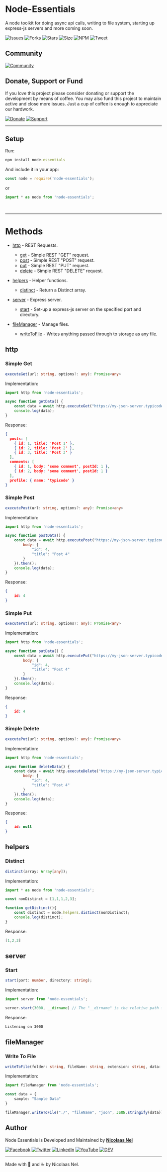 # Node-Essentials
A node toolkit for doing async api calls, writing to file system, starting up express-js servers and more coming soon.

![Issues](https://img.shields.io/github/issues/NicmeisteR/Node-Essentials?style=for-the-badge)
![Forks](https://img.shields.io/github/forks/NicmeisteR/Node-Essentials?style=for-the-badge)
![Stars](https://img.shields.io/github/stars/NicmeisteR/Node-Essentials?style=for-the-badge)
![Size](https://img.shields.io/github/repo-size/NicmeisteR/Node-Essentials?color=green&style=for-the-badge) 
![NPM](https://img.shields.io/npm/dm/node-essentials?color=red&style=for-the-badge)
![Tweet](https://img.shields.io/twitter/url?url=https%3A%2F%2Fgithub.com%2FNicmeisteR%2FNode-Essentials?style=for-the-badge)

## Community 
[![Community](https://discordapp.com/api/guilds/514169903196930050/widget.png?style=banner2)](https://discord.gg/zdqWsRB)

## Donate, Support or Fund

If you love this project please consider donating or support the development by means of coffee. You may also fund this project to maintain active and close more issues. Just a cup of coffee is enough to appreciate our hardwork.

[![Donate](https://img.shields.io/badge/Donate-PayPal-blue.svg?style=for-the-badge)](https://paypal.me/NicolaasDev)
[![Support](https://img.shields.io/badge/Support-Buy%20Me%20A%20Coffee-orange.svg?style=for-the-badge)](https://Ko-fi.com/nicmeister)

------------------

## Setup
Run:
```cmd
npm install node-essentials
```

And include it in your app:
```javascript
const node = require('node-essentials');
```

or

```javascript
import * as node from 'node-essentials';
```
<br/>

------------------

# Methods
* [http](#http) - REST Requests.
    * [get](#get) - Simple REST "GET" request.
    * [post](#post) - Simple REST "POST" request.
    * [put](#put) - Simple REST "PUT" request.
    * [delete](#delete) - Simple REST "DELETE" request.

* [helpers](#helpers) - Helper functions.
    * [distinct](#distinct) - Return a Distinct array.
    <!-- * [groupBy](#groupBy) -->

* [server](#server) - Express server.
    * [start](#start) - Set-up a express-js server on the specified port and directory.

* [fileManager](#fileManager) - Manage files.
    * [writeToFile](#writeToFile) - Writes anything passed through to storage as any file.
    <!-- * [readAllFiles](#readAllFiles) - Read all the files from the specified directory. -->


## <a id="http">http</a>

### <a id="get">Simple Get</a>
```typescript
executeGet(url: string, options?: any): Promise<any>
 ```
 Implementation:
```javascript
import http from 'node-essentials';

async function getData() {
    const data = await http.executeGet("https://my-json-server.typicode.com/typicode/demo/db").then();
    console.log(data); 
}
```
Response:
```json
{
  posts: [
    { id: 1, title: 'Post 1' },
    { id: 2, title: 'Post 2' },
    { id: 3, title: 'Post 3' }
  ],
  comments: [
    { id: 1, body: 'some comment', postId: 1 },
    { id: 2, body: 'some comment', postId: 1 }
  ],
  profile: { name: 'typicode' }
}
```
### <a id="post">Simple Post</a>
 ```typescript
executePost(url: string, options?: any): Promise<any>
 ```
  Implementation:
```javascript
import http from 'node-essentials';

async function postData() {
    const data = await http.executePost("https://my-json-server.typicode.com/typicode/demo/posts", {
        body: {
            "id": 4,
            "title": "Post 4"
        }
    }).then();
    console.log(data); 
}
```
Response:
```json
{
    id: 4
}
```
### <a id="put">Simple Put</a>

 ```typescript
executePut(url: string, options?: any): Promise<any>
 ```
   Implementation:
```javascript
import http from 'node-essentials';

async function putData() {
    const data = await http.executePut("https://my-json-server.typicode.com/typicode/demo/posts", {
        body: {
            "id": 4,
            "title": "Post 4"
        }
    }).then();
    console.log(data); 
}
```
Response:
```json
{
    id: 4
}
```
### <a id="delete">Simple Delete</a>

 ```typescript
executePut(url: string, options?: any): Promise<any>
 ```
   Implementation:
```javascript
import http from 'node-essentials';

async function deleteData() {
    const data = await http.executeDelete("https://my-json-server.typicode.com/typicode/demo/posts", {
        body: {
            "id": 4,
            "title": "Post 4"
        }
    }).then();
    console.log(data); 
}
```
Response:
```json
{
    id: null
}
```



## <a id="helpers">helpers</a>

### <a id="distinct">Distinct</a>
```typescript
distinct(array: Array[any]);
 ```
 Implementation:
```typescript
import * as node from 'node-essentials';

const nonDistinct = [1,1,1,2,3];

function getDistinct(){
    const distinct = node.helpers.distinct(nonDistinct);
    console.log(distinct);
}
 ```
Response:
```javascript
[1,2,3]
```

## <a id="server">server</a>

### <a id="start">Start</a>
```typescript
start(port: number, directory: string);
 ```
  Implementation:
```typescript
import server from 'node-essentials';

server.start(3000, __dirname) // The "__dirname" is the relative path for the directory used by node. This would serve the current root directory.
```
Response:
```cmd
Listening on 3000
```


## <a id="fileManager">fileManager</a>

### <a id="writeToFile">Write To File</a>
```typescript
writeToFile(folder: string, fileName: string, extension: string, data: any);
 ```
  Implementation:
```typescript
import fileManager from 'node-essentials';

const data = {
    sample: "Sample Data"
}

fileManager.writeToFile("./", "fileName", "json", JSON.stringify(data));
```

<!-- ### <a id="readAllFiles">Read All Files</a>
```typescript
readAllFiles(folder: string);
 ```
  Implementation:
```typescript
import fileManager from 'node-essentials';

const data = {
    sample: "Sample Data"
}

fileManager.readAllFiles("./");
```
Response:
```

``` -->

## Author

Node Essentials is Developed and Maintained by **[Nicolaas Nel](https://github.com/NicmeisteR)**

[![Facebook](https://img.shields.io/badge/facebook-%231877F2.svg?&style=for-the-badge&logo=facebook&logoColor=white)](https://facebook.com/nicmstr) [![Twitter](https://img.shields.io/badge/twitter-%231DA1F2.svg?&style=for-the-badge&logo=twitter&logoColor=white)](https://twitter.com/NicmeistaR) [![LinkedIn](https://img.shields.io/badge/linkedin-%230077B5.svg?&style=for-the-badge&logo=linkedin&logoColor=white)](https://linkedin.com/in/Nicolaas-Nel) [![YouTube](https://img.shields.io/badge/youtube-%23FF0000.svg?&style=for-the-badge&logo=youtube&logoColor=white)](https://youtube.com/c/NicmeisteR) [![DEV](https://img.shields.io/badge/DEV-%23000000.svg?&style=for-the-badge&logo=dev.to&logoColor=white)](https://dev.to/NicmeisteR)

---

Made with 💙 and ☕ by Nicolaas Nel.